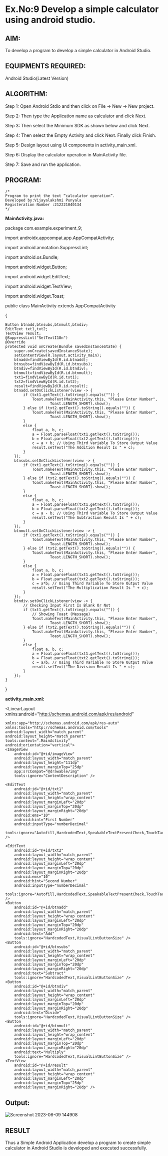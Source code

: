 # Ex.No:9 Develop a simple calculator using android studio.

## AIM:

To develop a program to develop a simple calculator in Android Studio.

## EQUIPMENTS REQUIRED:

Android Studio(Latest Version)

## ALGORITHM:

Step 1: Open Android Stdio and then click on File -> New -> New project.

Step 2: Then type the Application name as calculator and click Next. 

Step 3: Then select the Minimum SDK as shown below and click Next.

Step 4: Then select the Empty Activity and click Next. Finally click Finish.

Step 5: Design layout using UI components in activity_main.xml.

Step 6: Display the calculator operation in MainActivity file.

Step 7: Save and run the application.

## PROGRAM:
```
/*
Program to print the text “calculator operation”.
Developed by:Vijayalakshmi Punyala
Registeration Number :212221040134
*/
```
**MainActivity.java:**

package com.example.experiment_9;

import androidx.appcompat.app.AppCompatActivity;

import android.annotation.SuppressLint;

import android.os.Bundle;

import android.widget.Button;

import android.widget.EditText;

import android.widget.TextView;

import android.widget.Toast;

public class MainActivity extends AppCompatActivity

{

    Button btnadd,btnsubs,btnmult,btndiv;
    EditText txt1,txt2;
    TextView result;
    @SuppressLint("SetTextI18n")
    @Override
    protected void onCreate(Bundle savedInstanceState) {
        super.onCreate(savedInstanceState);
        setContentView(R.layout.activity_main);
        btnadd=findViewById(R.id.btnadd);
        btnsubs=findViewById(R.id.btnsubs);
        btndiv=findViewById(R.id.btndiv);
        btnmult=findViewById(R.id.btnmult);
        txt1=findViewById(R.id.txt1);
        txt2=findViewById(R.id.txt2);
        result=findViewById(R.id.result);
        btnadd.setOnClickListener(view -> {
            if (txt1.getText().toString().equals("")) {
                Toast.makeText(MainActivity.this, "Please Enter Number",
                        Toast.LENGTH_SHORT).show();
            } else if (txt2.getText().toString().equals("")) {
                Toast.makeText(MainActivity.this, "Please Enter Number",
                        Toast.LENGTH_SHORT).show();
            }
            else {
                float a, b, c;
                a = Float.parseFloat(txt1.getText().toString());
                b = Float.parseFloat(txt2.getText().toString());
                c = a + b; // Using Third Variable To Store Output Value
                result.setText("The Addition Result Is " + c);
            }
        });
        btnsubs.setOnClickListener(view -> {
            if (txt1.getText().toString().equals("")) {
                Toast.makeText(MainActivity.this, "Please Enter Number",
                        Toast.LENGTH_SHORT).show();
            } else if (txt2.getText().toString().equals("")) {
                Toast.makeText(MainActivity.this, "Please Enter Number",
                        Toast.LENGTH_SHORT).show();
            }
            else {
                float a, b, c;
                a = Float.parseFloat(txt1.getText().toString());
                b = Float.parseFloat(txt2.getText().toString());
                c = a - b; // Using Third Variable To Store Output Value
                result.setText("The Subtraction Result Is " + c);
            }
        });
        btnmult.setOnClickListener(view -> {
            if (txt1.getText().toString().equals("")) {
                Toast.makeText(MainActivity.this, "Please Enter Number",
                        Toast.LENGTH_SHORT).show();
            } else if (txt2.getText().toString().equals("")) {
                Toast.makeText(MainActivity.this, "Please Enter Number",
                        Toast.LENGTH_SHORT).show();
            }
            else {
                float a, b, c;
                a = Float.parseFloat(txt1.getText().toString());
                b = Float.parseFloat(txt2.getText().toString());
                c = a*b; // Using Third Variable To Store Output Value
                result.setText("The Multiplication Result Is " + c);
            }
        });
        btndiv.setOnClickListener(view -> {
            // Checking Input First Is Blank Or Not
            if (txt1.getText().toString().equals("")) {
                // Showing Toast (Message)
                Toast.makeText(MainActivity.this, "Please Enter Number",
                        Toast.LENGTH_SHORT).show();
            } else if (txt2.getText().toString().equals("")) {
                Toast.makeText(MainActivity.this, "Please Enter Number",
                        Toast.LENGTH_SHORT).show();
            }
            else {
                float a, b, c;
                a = Float.parseFloat(txt1.getText().toString());
                b = Float.parseFloat(txt2.getText().toString());
                c = a/b; // Using Third Variable To Store Output Value
                result.setText("The Division Result Is " + c);
            }
        });
    }
}

**activity_main.xml:**

<?xml version="1.0" encoding="utf-8"?>

<LinearLayout xmlns:android="http://schemas.android.com/apk/res/android"
              
    xmlns:app="http://schemas.android.com/apk/res-auto"
    xmlns:tools="http://schemas.android.com/tools"
    android:layout_width="match_parent"
    android:layout_height="match_parent"
    tools:context=".MainActivity"
    android:orientation="vertical">
    <ImageView
        android:id="@+id/imageView"
        android:layout_width="match_parent"
        android:layout_height="111dp"
        android:layout_marginTop="25dp"
        app:srcCompat="@drawable/img"
        tools:ignore="ContentDescription" />

    <EditText
        android:id="@+id/txt1"
        android:layout_width="match_parent"
        android:layout_height="wrap_content"
        android:layout_marginLeft="20dp"
        android:layout_marginTop="20dp"
        android:layout_marginRight="20dp"
        android:ems="10"
        android:hint="First Number"
        android:inputType="numberDecimal"
        tools:ignore="Autofill,HardcodedText,SpeakableTextPresentCheck,TouchTargetSizeCheck,TextContrastCheck,VisualLintTextFieldSize" />

    <EditText
        android:id="@+id/txt2"
        android:layout_width="match_parent"
        android:layout_height="wrap_content"
        android:layout_marginLeft="20dp"
        android:layout_marginTop="20dp"
        android:layout_marginRight="20dp"
        android:ems="10"
        android:hint="Second Number"
        android:inputType="numberDecimal"
        tools:ignore="Autofill,HardcodedText,SpeakableTextPresentCheck,TouchTargetSizeCheck,TextContrastCheck,VisualLintTextFieldSize" />
    <Button
        android:id="@+id/btnadd"
        android:layout_width="match_parent"
        android:layout_height="wrap_content"
        android:layout_marginLeft="20dp"
        android:layout_marginTop="20dp"
        android:layout_marginRight="20dp"
        android:text="Add"
        tools:ignore="HardcodedText,VisualLintButtonSize" />
    <Button
        android:id="@+id/btnsubs"
        android:layout_width="match_parent"
        android:layout_height="wrap_content"
        android:layout_marginLeft="20dp"
        android:layout_marginTop="20dp"
        android:layout_marginRight="20dp"
        android:text="Subtract"
        tools:ignore="HardcodedText,VisualLintButtonSize" />
    <Button
        android:id="@+id/btndiv"
        android:layout_width="match_parent"
        android:layout_height="wrap_content"
        android:layout_marginLeft="20dp"
        android:layout_marginTop="20dp"
        android:layout_marginRight="20dp"
        android:text="Divide"
        tools:ignore="HardcodedText,VisualLintButtonSize" />
    <Button
        android:id="@+id/btnmult"
        android:layout_width="match_parent"
        android:layout_height="wrap_content"
        android:layout_marginLeft="20dp"
        android:layout_marginTop="20dp"
        android:layout_marginRight="20dp"
        android:text="Multiply"
        tools:ignore="HardcodedText,VisualLintButtonSize" />
    <TextView
        android:id="@+id/result"
        android:layout_width="match_parent"
        android:layout_height="wrap_content"
        android:layout_marginLeft="20dp"
        android:layout_marginTop="25dp"
        android:layout_marginRight="20dp" />
</LinearLayout>

## Output:


![Screenshot 2023-06-09 144908](https://github.com/Vijayalakshmi230/Mobile-Application-Development/assets/127175503/8ac1f373-0702-43e8-ba76-3d1f046131cf)



## RESULT
Thus a Simple Android Application develop a program to create simple calculator in Android Studio is developed and executed successfully.
